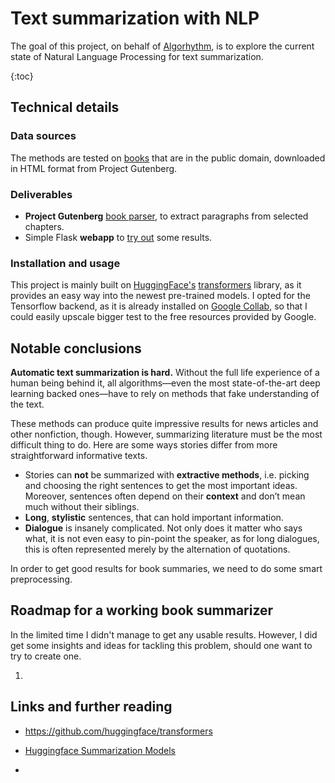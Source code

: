 # Text summarization with NLP

The goal of this project, on behalf of [Algorhythm](https://algorhythm.be/), is to explore the current state of Natural Language Processing for text summarization.

{:toc}

## Technical details

### Data sources

The methods are tested on [books](https://www.gutenberg.org/) that are in the public domain, downloaded in HTML format from Project Gutenberg.  

### Deliverables

- **Project Gutenberg** [book parser](book_reading.py), to extract paragraphs from selected chapters.
- Simple Flask **webapp** to [try out](#) some results.

### Installation and usage

This project is mainly built on [HuggingFace's](https://huggingface.co/) [transformers](https://github.com/huggingface/transformers) library, as it provides an easy way into the newest pre-trained models. I opted for the Tensorflow backend, as it is already installed on [Google Collab](), so that I could easily upscale bigger test to the free resources provided by Google. 

## Notable conclusions

**Automatic text summarization is hard.** Without the full life experience of a human being behind it, all algorithms—even the most state-of-the-art deep learning backed ones—have to rely on methods that fake understanding of the text.

These methods can produce quite impressive results for news articles and other nonfiction, though. However, summarizing literature must be the most difficult thing to do. Here are some ways stories differ from more straightforward informative texts.

- Stories can **not** be summarized with **extractive methods**, i.e. picking and choosing the right sentences to get the most important ideas. Moreover, sentences often depend on their **context** and don’t mean much without their siblings.
- **Long**, **stylistic** sentences, that can hold important information.
- **Dialogue** is insanely complicated. Not only does it matter who says what, it is not even easy to pin-point the speaker, as for long dialogues, this is often represented merely by the alternation of quotations.

In order to get good results for book summaries, we need to do some smart preprocessing. 

## Roadmap for a working book summarizer

In the limited time I didn't manage to get any usable results. However, I did get some insights and  ideas for tackling this problem, should one want to try to create one. 

1. 

## Links and further reading

* https://github.com/huggingface/transformers

* [Huggingface Summarization Models](https://huggingface.co/models?pipeline_tag=summarization) 

* 
